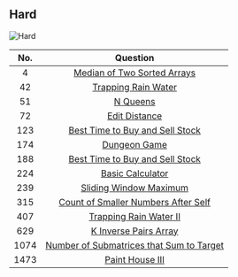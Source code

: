## Hard

![Hard](https://s3.amazonaws.com/www.mathnasium.com/upload/733/images/iStock_000038546718_Small.jpg "Hard")

|No. | Question|
|:---:|:----:|
|4|[Median of Two Sorted Arrays][4]|
|42|[Trapping Rain Water][42]|
|51|[N Queens][51]|
|72|[Edit Distance][72]|
|123|[Best Time to Buy and Sell Stock][123]|
|174|[Dungeon Game][174]|
|188|[Best Time to Buy and Sell Stock][188]|
|224|[Basic Calculator][224]|
|239|[Sliding Window Maximum][239]|
|315|[Count of Smaller Numbers After Self][315]|
|407|[Trapping Rain Water II][407]|
|629|[K Inverse Pairs Array][629]|
|1074|[Number of Submatrices that Sum to Target][1074]|
|1473|[Paint House III][1473]|

[4]:https://github.com/KaidenHsu/LeetCode/blob/main/3.Hard/0004.MedianOfTwoSortedArrays.cpp
[42]:https://github.com/KaidenHsu/LeetCode/blob/main/3.Hard/0042.TrappingRainWater.cpp
[51]:https://github.com/KaidenHsu/LeetCode/blob/main/3.Hard/0051.NQueens.cpp
[72]:https://github.com/KaidenHsu/LeetCode/blob/main/3.Hard/0072.EditDistance.cpp
[123]:https://github.com/KaidenHsu/LeetCode/blob/main/3.Hard/0123.BestTimeToBuyAndSellStock.cpp
[174]:https://github.com/KaidenHsu/LeetCode/blob/main/3.Hard/0174.DungeonGame.cpp
[188]:https://github.com/KaidenHsu/LeetCode/blob/main/3.Hard/0188.BestTimeToBuyAndSellStockIV.cpp
[224]:https://github.com/KaidenHsu/LeetCode/blob/main/3.Hard/0224.BasicCalculator.cpp
[239]:https://github.com/KaidenHsu/LeetCode/blob/main/3.Hard/0239.SlidingWindowMaximum.cpp
[315]:https://github.com/KaidenHsu/LeetCode/blob/main/3.Hard/0315.CountOfSmallerNumbersAfterSelf.cpp
[407]:https://github.com/KaidenHsu/LeetCode/blob/main/3.Hard/0407.TrappingRainWaterII.cpp
[629]:https://github.com/KaidenHsu/LeetCode/blob/main/3.Hard/0629.KInversePairsArray.cpp
[1074]:https://github.com/KaidenHsu/LeetCode/blob/main/3.Hard/1074.NumberOfSubmatricesThatSumToTarget.cpp
[1473]:https://github.com/KaidenHsu/LeetCode/blob/main/3.Hard/1473.PaintHouseIII.cpp